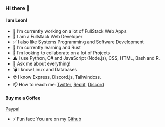 ### Hi there 👋
#### I am Leon!
- 🔭 I’m currently working on a lot of FullStack Web Apps
- :dizzy: I am a Fullstack Web Developer
- :white_check_mark: I also like Systems Programming and Software Development
- 🌱 I’m currently learning and Rust
- 👯 I’m looking to collaborate on a lot of Projects
- :warning: I use Python, C# and JavaScript (Node.js), CSS, HTML, Bash and R.
- 💬 Ask me about everything!
- :bomb: I know Linux and Databases
- :radioactive: I know Express, Discord.js, Tailwindcss.
- 📫 How to reach me: 
[Twitter](https://twitter.com/Leon130109),
[Replit](https://replit.com/@Leonstudios),
[Discord](https://discord.com/users/967709849259499564)
#### Buy me a Coffee
[Paypal](https://www.paypal.com/paypalme/leonzampa)
- ⚡ Fun fact: You are on my 
[Github](https://github.com/Leon0b1101) <br>
